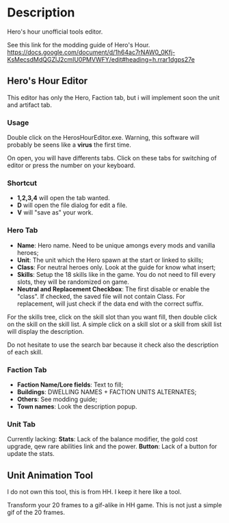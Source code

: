 # Description
<p>
Hero's hour unofficial tools editor.
</p>

See this link for the modding guide of Hero's Hour.
https://docs.google.com/document/d/1h64ac7rNAW0_0Kfj-KsMecsdMdQGZlJ2cmIU0PMVWFY/edit#heading=h.rrar1dgps27e

## Hero's Hour Editor

This editor has only the Hero, Faction tab, but i will implement soon the unit and artifact tab.

### Usage

Double click on the HerosHourEditor.exe. Warning, this software will probably be seens like a **virus** the first time.</br>

On open, you will have differents tabs. Click on these tabs for switching of editor or press the number on your keyboard.

### Shortcut

* **1,2,3,4** will open the tab wanted.
* **D** will open the file dialog for edit a file.
* **V** will "save as" your work.


### Hero Tab
 * **Name**: Hero name. Need to be unique amongs every mods and vanilla heroes;
 * **Unit**: The unit which the Hero spawn at the start or linked to skills;
 * **Class**: For neutral heroes only. Look at the guide for know what insert;
 * **Skills**: Setup the 18 skills like in the game. You do not need to fill every slots, they will be randomized on game.
 * **Neutral and Replacement Checkbox**: The first disable or enable the "class". If checked, the saved file will not contain Class. For replacement, will just check if the data end with the correct suffix.

 For the skills tree, click on the skill slot than you want fill, then double click on the skill on the skill list. A simple click on a skill slot or a skill from skill list will display the description.

 Do not hesitate to use the search bar because it check also the description of each skill.

### Faction Tab
  * **Faction Name/Lore fields**: Text to fill;
  * **Buildings**: DWELLING NAMES + FACTION UNITS ALTERNATES;
  * **Others**: See modding guide;
  * **Town names**: Look the description popup.

### Unit Tab
Currently lacking:
**Stats**: Lack of the balance modifier, the gold cost upgrade, qew rare abilities link and the power.
**Button**: Lack of a button for update the stats.

## Unit Animation Tool
I do not own this tool, this is from HH. I keep it here like a tool.

Transform your 20 frames to a gif-alike in HH game. This is not just a simple gif of the 20 frames.
